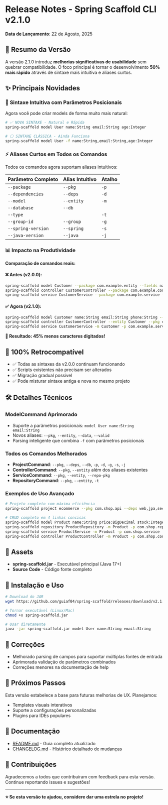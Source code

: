 # Release Notes - Spring Scaffold CLI v2.1.0

**Data de Lançamento**: 22 de Agosto, 2025

## 🎯 Resumo da Versão

A versão 2.1.0 introduz **melhorias significativas de usabilidade** sem quebrar compatibilidade. O foco principal é tornar o desenvolvimento **50% mais rápido** através de sintaxe mais intuitiva e aliases curtos.

## ✨ **Principais Novidades**

### 🚀 **Sintaxe Intuitiva com Parâmetros Posicionais**

Agora você pode criar models de forma muito mais natural:

```bash
# ✅ NOVA SINTAXE - Natural e Rápida
spring-scaffold model User name:String email:String age:Integer

# ⚪ SINTAXE CLÁSSICA - Ainda Funciona  
spring-scaffold model User -f name:String,email:String,age:Integer
```

### ⚡ **Aliases Curtos em Todos os Comandos**

Todos os comandos agora suportam aliases intuitivos:

| Parâmetro Completo | Alias Intuitivo | Atalho |
|-------------------|----------------|--------|
| `--package` | `--pkg` | `-p` |
| `--dependencies` | `--deps` | `-d` |
| `--model` | `--entity` | `-m` |
| `--database` | `--db` | |
| `--type` | | `-t` |
| `--group-id` | `--group` | `-g` |
| `--spring-version` | `--spring` | `-s` |
| `--java-version` | `--java` | `-j` |

### 📊 **Impacto na Produtividade**

**Comparação de comandos reais:**

#### ❌ **Antes (v2.0.0):**
```bash
spring-scaffold model Customer --package com.example.entity --fields name:String,email:String,phone:String
spring-scaffold controller CustomerController --package com.example.controller --model Customer
spring-scaffold service CustomerService --package com.example.service --model Customer
```

#### ✅ **Agora (v2.1.0):**
```bash
spring-scaffold model Customer name:String email:String phone:String --pkg com.example.entity
spring-scaffold controller CustomerController --entity Customer --pkg com.example.controller
spring-scaffold service CustomerService -m Customer -p com.example.service
```

**🎯 Resultado: 45% menos caracteres digitados!**

## 🔄 **100% Retrocompatível**

- ✅ Todas as sintaxes da v2.0.0 continuam funcionando
- ✅ Scripts existentes não precisam ser alterados
- ✅ Migração gradual possível
- ✅ Pode misturar sintaxe antiga e nova no mesmo projeto

## 🛠️ **Detalhes Técnicos**

### **ModelCommand Aprimorado**
- Suporte a parâmetros posicionais: `model User name:String email:String`
- Novos aliases: `--pkg`, `--entity`, `--data`, `--valid`
- Parsing inteligente que combina `-f` com parâmetros posicionais

### **Todos os Comandos Melhorados**
- **ProjectCommand**: `--pkg`, `--deps`, `--db`, `-p`, `-d`, `-g`, `-s`, `-j`
- **ControllerCommand**: `--pkg`, `--entity` além dos aliases existentes
- **ServiceCommand**: `--pkg`, `--entity`, `--repo-pkg`
- **RepositoryCommand**: `--pkg`, `--entity`, `-t`

### **Exemplos de Uso Avançado**

```bash
# Projeto completo com máxima eficiência
spring-scaffold project ecommerce --pkg com.shop.api --deps web,jpa,security --db MYSQL

# CRUD completo em 4 linhas concisas
spring-scaffold model Product name:String price:BigDecimal stock:Integer --pkg com.shop.entity --valid
spring-scaffold repository ProductRepository -m Product -p com.shop.repository
spring-scaffold service ProductService -m Product -p com.shop.service
spring-scaffold controller ProductController -m Product -p com.shop.controller
```

## 📁 **Assets**

- **spring-scaffold.jar** - Executável principal (Java 17+)
- **Source Code** - Código fonte completo

## 🔧 **Instalação e Uso**

```bash
# Download do JAR
wget https://github.com/guiaf04/spring-scaffold/releases/download/v2.1.0/spring-scaffold.jar

# Tornar executável (Linux/Mac)
chmod +x spring-scaffold.jar

# Usar diretamente
java -jar spring-scaffold.jar model User name:String email:String
```

## 🐛 **Correções**

- Melhorado parsing de campos para suportar múltiplas fontes de entrada
- Aprimorada validação de parâmetros combinados
- Correções menores na documentação de help

## 🚀 **Próximos Passos**

Esta versão estabelece a base para futuras melhorias de UX. Planejamos:
- Templates visuais interativos
- Suporte a configurações personalizadas
- Plugins para IDEs populares

## 📖 **Documentação**

- [README.md](README.md) - Guia completo atualizado
- [CHANGELOG.md](CHANGELOG.md) - Histórico detalhado de mudanças

## 🤝 **Contribuições**

Agradecemos a todos que contribuíram com feedback para esta versão. Continue reportando issues e sugestões!

---

**⭐ Se esta versão te ajudou, considere dar uma estrela no projeto!**
